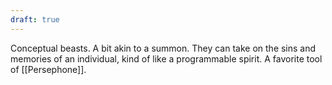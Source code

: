 ```yaml
---
draft: true
---
```

Conceptual beasts. A bit akin to a summon. They can take on the sins and memories of an individual, kind of like a programmable spirit. A favorite tool of [[Persephone]].